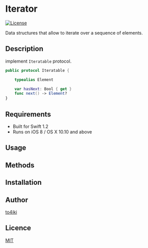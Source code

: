 Iterator
========

[![License][license-image]][license-url]

Data structures that allow to iterate over a sequence of elements.

## Description

implement `Iteratable` protocol.

```swift
public protocol Iteratable {

    typealias Element

    var hasNext: Bool { get }
    func next() -> Element?
}
```

## Requirements

- Built for Swift 1.2
- Runs on iOS 8 / OS X 10.10 and above

## Usage

## Methods

## Installation

## Author

[to4iki](https://github.com/to4iki)

## Licence

[MIT](http://to4iki.mit-license.org/)

[license-url]: http://to4iki.mit-license.org/
[license-image]: http://img.shields.io/badge/license-MIT-brightgreen.svg
